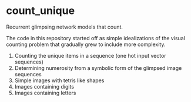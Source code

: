# count_unique

Recurrent glimpsing network models that count.

The code in this repository started off as simple idealizations of the visual
counting problem that gradually grew to include more complexity.

1. Counting the unique items in a sequence (one hot input vector sequences)
2. Determining numerosity from a symbolic form of the glimpsed image sequences
3. Simple images with tetris like shapes
4. Images containing digits
5. Images containing letters
